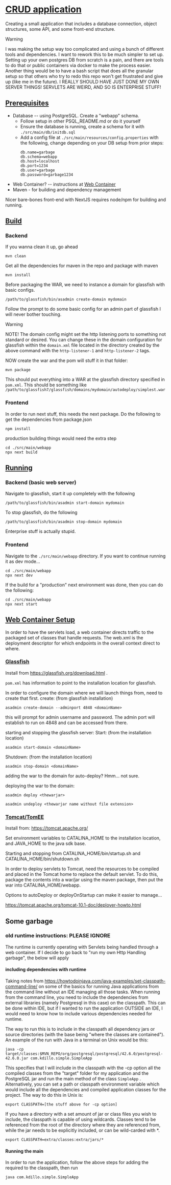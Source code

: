 # [CRUD application](#crud-application)
Creating a small application that includes a database connection, object structures, some API, and some front-end structure.


> [!WARNING]
> I was making the setup way too complicated and using a bunch of
different tools and dependencies. I want to rework this to be much simpler to set up.
Setting up your own postgres DB from scratch is a pain, and there are tools to
do that or public containers via docker to make the process easier. Another thing
would be to have a bash script that does all the granular setup so that others who
try to redo this repo won't get frustrated and give up (like me in the future).
I REALLY SHOULD HAVE JUST DONE MY OWN SERVER THINGS! SERVLETS ARE WEIRD, AND SO IS ENTERPRISE STUFF!

## [Prerequisites](#prerequisites)

* Database -- using PostgreSQL. Create a "webapp" schema.
   * Follow setup in other PSQL_README.md or do it yourself
   * Ensure the database is running, create a schema for it with ``./src/main/db/initdb.sql``
   * Add a config file at ``./src/main/resources/config.properties`` with the following, change depending on your DB setup from prior steps:
      ```env title="config.properties"
      db.name=garbage
      db.schema=webapp
      db.host=localhost
      db.port=1234
      db.user=garbage
      db.password=garbage1234
      ```
* Web Container? -- instructions at [Web Container](#web-container-setup)
* Maven - for building and dependency management

Nicer bare-bones front-end with NextJS requires node/npm for building and running.

## [Build](#build)
### Backend
If you wanna clean it up, go ahead
```
mvn clean
```

Get all the dependencies for maven in the repo and package with maven
```
mvn install
```

Before packaging the WAR, we need to instance a domain for glassfish with basic configs.
```
/path/to/glassfish/bin/asadmin create-domain mydomain
```
Follow the prompt to do some basic config for an admin part of glassfish I will never bother touching.

> [!WARNING]
> NOTE! The domain config might set the http listening ports to something not standard or desired. You can change these in the domain configuration for glassfish within the ``domain.xml`` file located in the directory created by the above command with the ``http-listener-1`` and ``http-listener-2`` tags.

NOW create the war and the pom will stuff it in that folder:
```
mvn package
```
This should put everything into a WAR at the glassfish directory specified in ``pom.xml``. This should be something like
``/path/to/glassfish7/glassfish/domains/mydomain/autodeploy/simplest.war``

### Frontend
In order to run next stuff, this needs the next package. Do the following to get the dependencies from package.json
```
npm install
```

production building things would need the extra step
```
cd ./src/main/webapp
npx next build
```

## [Running](#running)
### Backend (basic web server)
Navigate to glassfish, start it up completely with the following
```
/path/to/glassfish/bin/asadmin start-domain mydomain
```


To stop glassfish, do the following 
```
/path/to/glassfish/bin/asadmin stop-domain mydomain
```

Enterprise stuff is actually stupid.

### Frontend
Navigate to the ``./src/main/webapp`` directory. If you want to continue running it as dev mode...
```
cd ./src/main/webapp
npx next dev
```

If the build for a "production" next environment was done, then you can do the following:
```
cd ./src/main/webapp
npx next start
```

## [Web Container Setup](#web-container-setup)
In order to have the servlets load, a web container directs traffic to the packaged set of classes that handle requests.
The web.xml is the deployment descriptor for which endpoints in the overall context direct to where.

### [Glassfish](#glassfish)
Install from https://glassfish.org/download.html .

``pom.xml`` has information to point to the installation location for glassfish.

In order to configure the domain where we will launch things from, need to create that first.
create: (from glassfish installation) 
```
asadmin create-domain --adminport 4848 <domainName>
```

this will prompt for admin username and password. The admin port will establish to run on 4848 and can be accessed from there.

starting and stopping the glassfish server:
Start: (from the installation location) 
```
asadmin start-domain <domainName>
```

Shutdown: (from the installation location) 
```
asadmin stop-domain <domainName>
```


adding the war to the domain for auto-deploy? Hmm... not sure.

deploying the war to the domain:

```
asadmin deploy <thewarjar>
```


```
asadmin undeploy <thewarjar name without file extension>
```


### [Tomcat/TomEE](#tomcat)
Install from: https://tomcat.apache.org/

Set environment variables to CATALINA_HOME to the installation location, and JAVA_HOME to the java sdk base.

Starting and stopping from CATALINA_HOME/bin/startup.sh and CATALINA_HOME/bin/shutdown.sh

In order to deploy servlets to Tomcat, need the resources to be compiled and placed in the Tomcat home to replace the default servlet.
To do this, package the contents into a war/jar using the maven package, then put the war into CATALINA_HOME/webapp.

Options to autoDeploy or deployOnStartup can make it easier to manage...

https://tomcat.apache.org/tomcat-10.1-doc/deployer-howto.html



## Some garbage
### old runtime instructions: PLEASE IGNORE
The runtime is currently operating with Servlets being handled through a web container. If I decide to go back to "run my own Http Handling garbage", the below will apply

#### including dependencies with runtime
Taking notes from https://howtodoinjava.com/java-examples/set-classpath-command-line/ on some of the basics for running Java applications from the command line without an IDE managing all those tasks.
When running from the command line, you need to include the dependencies from external libraries (namely Postgresql in this case) on the classpath. This can be done within IDE, but if I wanted to run the application OUTSIDE an IDE, I would need to know how to include various dependencies needed for runtime.

The way to run this is to include in the classpath all dependency jars or source directories (with the base being "where the classes are contained"). An example of the run with Java in a terminal on Unix would be this:

```
java -cp target/classes:$MVN_REPO/org/postgresql/postgresql/42.6.0/postgresql-42.6.0.jar com.kdillo.simple.SimpleApp
```

This specifies that I will include in the classpath with the -cp option all the compiled classes from the "target" folder for my application and the PostgreSQL jar and run the main method of the class 
``SimpleApp``
. Alternatively, you can set a path or classpath environment variable which would include all the dependencies and compiled application classes for the project. The way to do this in Unix is:

```
export CLASSPATH=[the stuff above for -cp option]
```

If you have a directory with a set amount of jar or class files you wish to include, the classpath is capable of using wildcards. Classes tend to be referenced from the root of the directory where they are referenced from, while the jar needs to be explicitly included, or can be wild-carded with *.


```
export CLASSPATH=extra/classes:extra/jars/*
```



#### Running the main
In order to run the application, follow the above steps for adding the required to the classpath, then run


```
java com.kdillo.simple.SimpleApp
```


